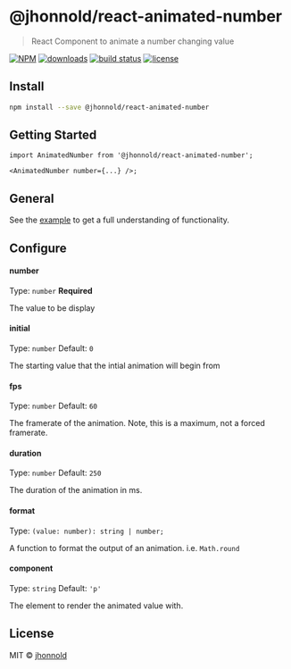 # @jhonnold/react-animated-number

> React Component to animate a number changing value

[![NPM](https://img.shields.io/npm/v/@jhonnold/react-animated-number.svg)](https://www.npmjs.com/package/@jhonnold/react-animated-number)
[![downloads](https://img.shields.io/npm/dm/@jhonnold/react-animated-number.svg)](https://npm-stat.com/charts.html?package=@jhonnold/react-animated-number&from=2020-01-01)
[![build status](https://img.shields.io/travis/jhonnold/react-animated-number.svg?branch=master)](https://travis-ci.org/jhonnold/react-animated-number)
[![license](https://img.shields.io/github/license/mashape/apistatus.svg)](http://opensource.org/licenses/MIT)

## Install

```bash
npm install --save @jhonnold/react-animated-number
```

## Getting Started

```tsx
import AnimatedNumber from '@jhonnold/react-animated-number';

<AnimatedNumber number={...} />;
```

## General

See the [example](https://jhonnold.github.io/react-animated-number/) to get a full understanding of functionality.

## Configure

#### number

Type: `number`
**Required**

The value to be display

#### initial

Type: `number`
Default: `0`

The starting value that the intial animation will begin from

#### fps

Type: `number`
Default: `60`

The framerate of the animation. Note, this is a maximum, not a forced framerate.

#### duration

Type: `number`
Default: `250`

The duration of the animation in ms.

#### format

Type: `(value: number): string | number;`

A function to format the output of an animation. i.e. `Math.round`

#### component

Type: `string`
Default: `'p'`

The element to render the animated value with.

## License

MIT © [jhonnold](https://github.com/jhonnold)
